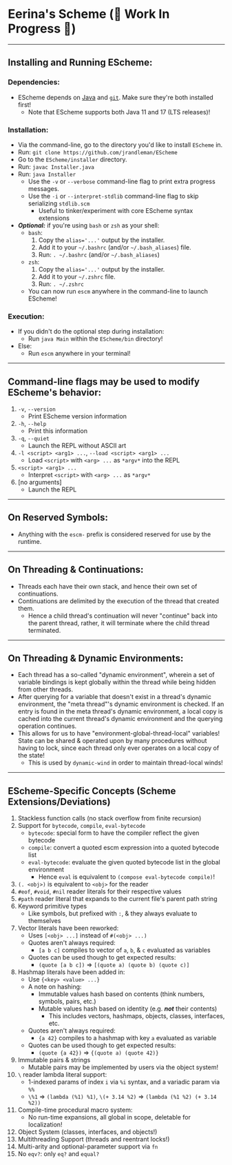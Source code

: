 <!-- README.md -->

# Eerina's Scheme (🚧 Work In Progress 🚧)

------------------------------------------------------------------------------
## Installing and Running EScheme:
### Dependencies:
* EScheme depends on [Java](https://adoptium.net) and [`git`](https://git-scm.com/book/en/v2/Getting-Started-Installing-Git). Make sure they're both installed first!
  - Note that EScheme supports both Java 11 and 17 (LTS releases)!

### Installation:
* Via the command-line, go to the directory you'd like to install `EScheme` in.
* Run: `git clone https://github.com/jrandleman/EScheme`
* Go to the `EScheme/installer` directory.
* Run: `javac Installer.java`
* Run: `java Installer`
  - Use the `-v` or `--verbose` command-line flag to print extra progress messages.
  - Use the `-i` or `--interpret-stdlib` command-line flag to skip serializing `stdlib.scm`
    * Useful to tinker/experiment with core EScheme syntax extensions
* ___Optional:___ if you're using `bash` or `zsh` as your shell:
  - `bash`:
    1. Copy the `alias='...'` output by the installer.
    2. Add it to your `~/.bashrc` (and/or `~/.bash_aliases`) file.
    3. Run: `. ~/.bashrc` (and/or `~/.bash_aliases`)
  - `zsh`:
    1. Copy the `alias='...'` output by the installer.
    2. Add it to your `~/.zshrc` file.
    3. Run: `. ~/.zshrc`
  - You can now run `escm` anywhere in the command-line to launch EScheme!

### Execution:
* If you didn't do the optional step during installation:
  - Run `java Main` within the `EScheme/bin` directory!
* Else:
  - Run `escm` anywhere in your terminal!



------------------------------------------------------------------------------
## Command-line flags may be used to modify EScheme's behavior:
1. `-v`, `--version`
   * Print EScheme version information
2. `-h`, `--help`
   * Print this information
3. `-q`, `--quiet`
   * Launch the REPL without ASCII art
4. `-l <script> <arg1> ...`, `--load <script> <arg1> ...`
   * Load `<script>` with `<arg> ...` as `*argv*` into the REPL
5. `<script> <arg1> ...`
   * Interpret `<script>` with `<arg> ...` as `*argv*`
6. \[no arguments\]
   * Launch the REPL


------------------------------------------------------------------------------
## On Reserved Symbols:
* Anything with the `escm-` prefix is considered reserved for use by the runtime.



------------------------------------------------------------------------------
## On Threading & Continuations:
* Threads each have their own stack, and hence their own set of continuations.
* Continuations are delimited by the execution of the thread that created them.
  - Hence a child thread's continuation will never "continue" back into the parent 
    thread, rather, it will terminate where the child thread terminated.



------------------------------------------------------------------------------
## On Threading & Dynamic Environments:
* Each thread has a so-called "dynamic environment", wherein a set of variable 
  bindings is kept globally within the thread while being hidden from other threads.
* After querying for a variable that doesn't exist in a thread's dynamic environment, 
  the "meta thread"'s dynamic environment is checked. If an entry is found in the 
  meta thread's dynamic environment, a local copy is cached into the current thread's 
  dynamic environment and the querying operation continues.
* This allows for us to have "environment-global-thread-local" variables! State can
  be shared & operated upon by many procedures without having to lock, since each
  thread only ever operates on a local copy of the state!
  * This is used by `dynamic-wind` in order to maintain thread-local winds!



------------------------------------------------------------------------------
## EScheme-Specific Concepts (Scheme Extensions/Deviations)

1. Stackless function calls (no stack overflow from finite recursion)
2. Support for `bytecode`, `compile`, `eval-bytecode`
   - `bytecode`: special form to have the compiler reflect the given bytecode
   - `compile`: convert a quoted escm expression into a quoted bytecode list
   - `eval-bytecode`: evaluate the given quoted bytecode list in the global environment
     * Hence `eval` is equivalent to `(compose eval-bytecode compile)`!
3. `(. <obj>)` is equivalent to `<obj>` for the reader
4. `#eof`, `#void`, `#nil` reader literals for their respective values
5. `#path` reader literal that expands to the current file's parent path string
6. Keyword primitive types
   - Like symbols, but prefixed with `:`, & they always evaluate to themselves
7. Vector literals have been reworked:
   - Uses `[<obj> ...]` instead of `#(<obj> ...)`
   - Quotes aren't always required: 
     * `[a b c]` compiles to vector of `a`, `b`, & `c` evaluated as variables
   - Quotes can be used though to get expected results: 
     * `(quote [a b c])` => `[(quote a) (quote b) (quote c)]`
8. Hashmap literals have been added in:
   - Use `{<key> <value> ...}`
   - A note on hashing:
     * Immutable values hash based on contents (think numbers, symbols, pairs, etc.)
     * Mutable values hash based on identity (e.g. ___not___ their contents)
       - This includes vectors, hashmaps, objects, classes, interfaces, etc.
   - Quotes aren't always required: 
     * `{a 42}` compiles to a hashmap with key `a` evaluated as variable
   - Quotes can be used though to get expected results: 
     * `(quote {a 42})` => `{(quote a) (quote 42)}`
9. Immutable pairs & strings
   - Mutable pairs may be implemented by users via the object system!
10. `\` reader lambda literal support:
    - 1-indexed params of index `i` via `%i` syntax, and a variadic param via `%%`
    - `\%1` => `(lambda (%1) %1)`, `\(+ 3.14 %2)` => `(lambda (%1 %2) (+ 3.14 %2))`
11. Compile-time procedural macro system:
    - No run-time expansions, all global in scope, deletable for localization!
12. Object System (classes, interfaces, and objects!)
13. Multithreading Support (threads and reentrant locks!)
14. Multi-arity and optional-parameter support via `fn`
15. No `eqv?`: only `eq?` and `equal?`